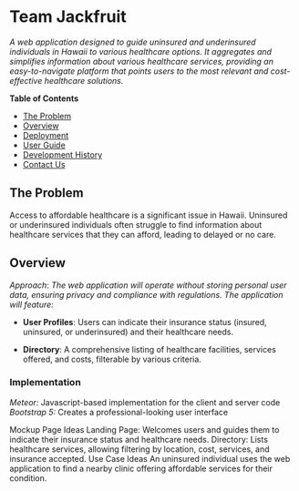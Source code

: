 # Team Jackfruit

*A web application designed to guide uninsured and underinsured individuals in Hawaii to various healthcare options. It aggregates and simplifies information about various healthcare services, providing an easy-to-navigate platform that points users to the most relevant and cost-effective healthcare solutions.*

**Table of Contents**

   - [The Problem](#the-problem)
   - [Overview](#overview)
   - [Deployment](#deployment)
   - [User Guide](#user-guide)
   - [Development History](#development-history)
   - [Contact Us](#contact-us)

## The Problem

Access to affordable healthcare is a significant issue in Hawaii. Uninsured or underinsured individuals often struggle to find information about healthcare services that they can afford, leading to delayed or no care.

## Overview

*Approach*: *The web application will operate without storing personal user data, ensuring privacy and compliance with regulations. The application will feature:*

* **User Profiles**: Users can indicate their insurance status (insured, uninsured, or underinsured) and their healthcare needs.

* **Directory**: A comprehensive listing of healthcare facilities, services offered, and costs, filterable by various criteria.

### Implementation

*Meteor:* Javascript-based implementation for the client and server code  
*Bootstrap 5:* Creates a professional-looking user interface 




Mockup Page Ideas
Landing Page: Welcomes users and guides them to indicate their insurance status and healthcare needs.
Directory: Lists healthcare services, allowing filtering by location, cost, services, and insurance accepted.
Use Case Ideas
An uninsured individual uses the web application to find a nearby clinic offering affordable services for their condition.
